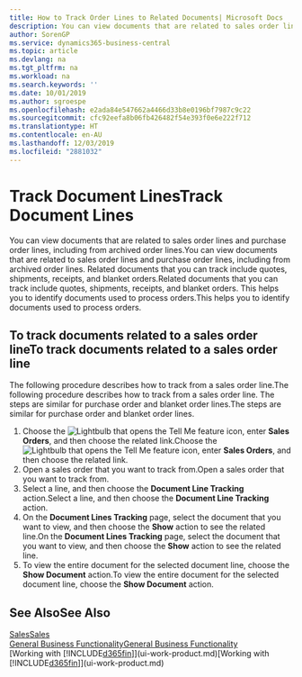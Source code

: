 ```yaml
---
title: How to Track Order Lines to Related Documents| Microsoft Docs
description: You can view documents that are related to sales order lines and purchase order lines, including from archived order lines. Related documents that you can track include quotes, shipments, receipts, and blanket orders. This helps you to identify documents used to process orders.
author: SorenGP
ms.service: dynamics365-business-central
ms.topic: article
ms.devlang: na
ms.tgt_pltfrm: na
ms.workload: na
ms.search.keywords: ''
ms.date: 10/01/2019
ms.author: sgroespe
ms.openlocfilehash: e2ada84e547662a4466d33b8e0196bf7987c9c22
ms.sourcegitcommit: cfc92eefa8b06fb426482f54e393f0e6e222f712
ms.translationtype: HT
ms.contentlocale: en-AU
ms.lasthandoff: 12/03/2019
ms.locfileid: "2881032"
---
```

# <a name="track-document-lines"></a><span data-ttu-id="5c0e1-105">Track Document Lines</span><span class="sxs-lookup"><span data-stu-id="5c0e1-105">Track Document Lines</span></span>
<span data-ttu-id="5c0e1-106">You can view documents that are related to sales order lines and purchase order lines, including from archived order lines.</span><span class="sxs-lookup"><span data-stu-id="5c0e1-106">You can view documents that are related to sales order lines and purchase order lines, including from archived order lines.</span></span> <span data-ttu-id="5c0e1-107">Related documents that you can track include quotes, shipments, receipts, and blanket orders.</span><span class="sxs-lookup"><span data-stu-id="5c0e1-107">Related documents that you can track include quotes, shipments, receipts, and blanket orders.</span></span> <span data-ttu-id="5c0e1-108">This helps you to identify documents used to process orders.</span><span class="sxs-lookup"><span data-stu-id="5c0e1-108">This helps you to identify documents used to process orders.</span></span>  

## <a name="to-track-documents-related-to-a-sales-order-line"></a><span data-ttu-id="5c0e1-109">To track documents related to a sales order line</span><span class="sxs-lookup"><span data-stu-id="5c0e1-109">To track documents related to a sales order line</span></span>
<span data-ttu-id="5c0e1-110">The following procedure describes how to track from a sales order line.</span><span class="sxs-lookup"><span data-stu-id="5c0e1-110">The following procedure describes how to track from a sales order line.</span></span> <span data-ttu-id="5c0e1-111">The steps are similar for purchase order and blanket order lines.</span><span class="sxs-lookup"><span data-stu-id="5c0e1-111">The steps are similar for purchase order and blanket order lines.</span></span>

1.  <span data-ttu-id="5c0e1-112">Choose the ![Lightbulb that opens the Tell Me feature](media/ui-search/search_small.png "Tell me what you want to do") icon, enter **Sales Orders**, and then choose the related link.</span><span class="sxs-lookup"><span data-stu-id="5c0e1-112">Choose the ![Lightbulb that opens the Tell Me feature](media/ui-search/search_small.png "Tell me what you want to do") icon, enter **Sales Orders**, and then choose the related link.</span></span>  
2.  <span data-ttu-id="5c0e1-113">Open a sales order that you want to track from.</span><span class="sxs-lookup"><span data-stu-id="5c0e1-113">Open a sales order that you want to track from.</span></span>  
3.  <span data-ttu-id="5c0e1-114">Select a line, and then choose the **Document Line Tracking** action.</span><span class="sxs-lookup"><span data-stu-id="5c0e1-114">Select a line, and then choose the **Document Line Tracking** action.</span></span>
4. <span data-ttu-id="5c0e1-115">On the **Document Lines Tracking** page, select the document that you want to view, and then choose the **Show** action to see the related line.</span><span class="sxs-lookup"><span data-stu-id="5c0e1-115">On the **Document Lines Tracking** page, select the document that you want to view, and then choose the **Show** action to see the related line.</span></span>
5. <span data-ttu-id="5c0e1-116">To view the entire document for the selected document line, choose the **Show Document** action.</span><span class="sxs-lookup"><span data-stu-id="5c0e1-116">To view the entire document for the selected document line, choose the **Show Document** action.</span></span>

## <a name="see-also"></a><span data-ttu-id="5c0e1-117">See Also</span><span class="sxs-lookup"><span data-stu-id="5c0e1-117">See Also</span></span>
[<span data-ttu-id="5c0e1-118">Sales</span><span class="sxs-lookup"><span data-stu-id="5c0e1-118">Sales</span></span>](sales-manage-sales.md)  
[<span data-ttu-id="5c0e1-119">General Business Functionality</span><span class="sxs-lookup"><span data-stu-id="5c0e1-119">General Business Functionality</span></span>](ui-across-business-areas.md)  
<span data-ttu-id="5c0e1-120">[Working with [!INCLUDE[d365fin](includes/d365fin_md.md)]](ui-work-product.md)</span><span class="sxs-lookup"><span data-stu-id="5c0e1-120">[Working with [!INCLUDE[d365fin](includes/d365fin_md.md)]](ui-work-product.md)</span></span>
